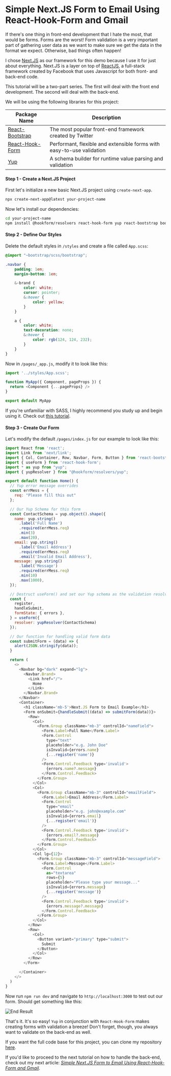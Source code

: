 # Simple Next.JS Form to Email Using React-Hook-Form and Gmail

If there's one thing in front-end development that I hate the most, that would be forms. Forms are the worst! Form validation is a very important part of gathering user data as we want to make sure we get the data in the format we expect. Otherwise, bad things often happen!

I chose [Next.JS](https://nextjs.org/) as our framework for this demo because I use it for just about everything. Next.JS is a layer on top of [ReactJS](https://reactjs.org/), a full-stack framework created by Facebook that uses Javascript for both front- and back-end code.

This tutorial will be a two-part series. The first will deal with the front end development. The second will deal with the back-end.

We will be using the following libraries for this project:

| Package Name | Description |
| ---------- | ---------- |
| [React-Bootstrap](https://react-bootstrap.github.io/) | The most popular front-end framework created by Twitter |
| [React-Hook-Form](https://github.com/react-hook-form/react-hook-form) | Performant, flexible and extensible forms with easy-to-use validation |
| [Yup](https://github.com/jquense/yup) | A schema builder for runtime value parsing and validation |

#### Step 1 - Create a Next.JS Project

First let's initialize a new basic Next.JS project using `create-next-app`.

```bash
npx create-next-app@latest your-project-name
```

Now let's install our dependencies:

```bash
cd your-project-name
npm install @hookform/resolvers react-hook-form yup react-bootstrap bootstrap sass
```

#### Step 2 - Define Our Styles

Delete the default styles in `/styles` and create a file called `App.scss`:

```css
@import "~bootstrap/scss/bootstrap";

.navbar {
    padding: 1em;
    margin-bottom: 1em;

    &-brand {
        color: white;
        cursor: pointer;
        &:hover {
            color: yellow;
        }
    }

    a {
        color: white;
        text-decoration: none;
        &:hover {
            color: rgb(124, 124, 232);
        }
    }
}
```

Now in `/pages/_app.js`, modify it to look like this:

```js
import '../styles/App.scss';

function MyApp({ Component, pageProps }) {
  return <Component {...pageProps} />
}

export default MyApp
```

If you're unfamiliar with SASS, I highly recommend you study up and begin using it. Check out [this tutorial](https://www.w3schools.com/sass/).

#### Step 3 - Create Our Form

Let's modify the default `/pages/index.js` for our example to look like this:

```js
import React from 'react';
import Link from 'next/link';
import { Col, Container, Row, Navbar, Form, Button } from 'react-bootstrap';
import { useForm } from 'react-hook-form';
import * as yup from "yup";
import { yupResolver } from "@hookform/resolvers/yup";

export default function Home() {
  // Yup error message overrides
  const errMess = {
    req: "Please fill this out"
  };

  // Our Yup Schema for this form
  const ContactSchema = yup.object().shape({
    name: yup.string()
      .label('Full Name')
      .required(errMess.req)
      .min(3)
      .max(20),
    email: yup.string()
      .label('Email Address')
      .required(errMess.req)
      .email('Invalid Email Address'),
    message: yup.string()
      .label('Message')
      .required(errMess.req)
      .min(10)
      .max(1000),
  });

  // Destruct useForm() and set our Yup schema as the validation resolver
  const {
    register,
    handleSubmit,
    formState: { errors },
  } = useForm({
    resolver: yupResolver(ContactSchema)
  });

  // Our function for handling valid form data
  const submitForm = (data) => {
    alert(JSON.stringify(data));
  }

  return (
    <>
      <Navbar bg="dark" expand="lg">
        <Navbar.Brand>
          <Link href="/">
            Home
          </Link>
        </Navbar.Brand>
      </Navbar>
      <Container>
        <h1 className='mb-5'>Next.JS Form to Email Example</h1>
        <Form onSubmit={handleSubmit((data) => submitForm(data))}>
          <Row>
            <Col>
              <Form.Group className="mb-3" controlId="nameField">
                <Form.Label>Full Name</Form.Label>
                <Form.Control
                  type="text"
                  placeholder="e.g. John Doe"
                  isInvalid={errors.name}
                  {...register('name')}
                />
                <Form.Control.Feedback type='invalid'>
                  {errors.name?.message}
                </Form.Control.Feedback>
              </Form.Group>
            </Col>
            <Col>
              <Form.Group className="mb-3" controlId="emailField">
                <Form.Label>Email Address</Form.Label>
                <Form.Control
                  type="email"
                  placeholder="e.g. john@example.com"
                  isInvalid={errors.email}
                  {...register('email')}
                />
                <Form.Control.Feedback type='invalid'>
                  {errors.email?.message}
                </Form.Control.Feedback>
              </Form.Group>
            </Col>
            <Col lg={12}>
              <Form.Group className="mb-3" controlId="messageField">
                <Form.Label>Message</Form.Label>
                <Form.Control
                  as="textarea"
                  rows={5}
                  placeholder="Please type your message..."
                  isInvalid={errors.message}
                  {...register('message')}
                />
                <Form.Control.Feedback type='invalid'>
                  {errors.message?.message}
                </Form.Control.Feedback>
              </Form.Group>
            </Col>
          </Row>
          <Row>
            <Col>
              <Button variant="primary" type="submit">
                Submit
              </Button>
            </Col>
          </Row>
        </Form>

      </Container>
    </>
  )
}
```

Now run `npm run dev` and navigate to `http://localhost:3000` to test out our form. Should get something like this:

![End Result](https://cdn.designly.biz/blog_files/next-js-kick-ass-form-handling-using-react-hook-form-yup-and-bootstrap/image01.jpg)

That's it. It's so easy! `Yup` in conjunction with `React-Hook-Form` makes creating forms with validation a breeze! Don't forget, though, you always want to validate on the back-end as well.

If you want the full code base for this project, you can clone my repository [here](https://github.com/designly1/nextjs-form-to-gmail).

If you'd like to proceed to the next tutorial on how to handle the back-end, check out my next article: *[Simple Next.JS Form to Email Using React-Hook-Form and Gmail](https://designly.biz/blog/post/simple-next-js-form-to-email-using-react-hook-form-and-gmail)*.